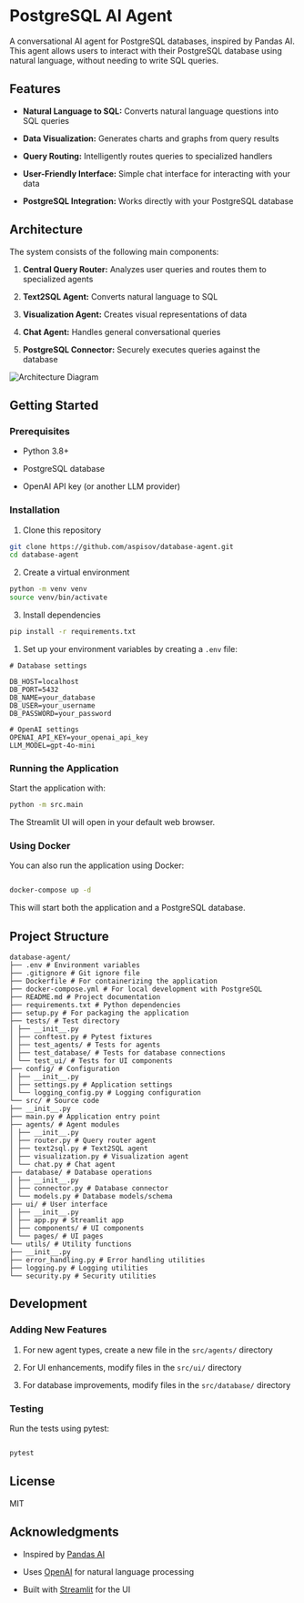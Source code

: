 # PostgreSQL AI Agent

  

A conversational AI agent for PostgreSQL databases, inspired by Pandas AI. This agent allows users to interact with their PostgreSQL database using natural language, without needing to write SQL queries.

  

## Features

  

- **Natural Language to SQL:** Converts natural language questions into SQL queries

- **Data Visualization:** Generates charts and graphs from query results

- **Query Routing:** Intelligently routes queries to specialized handlers

- **User-Friendly Interface:** Simple chat interface for interacting with your data

- **PostgreSQL Integration:** Works directly with your PostgreSQL database

  

## Architecture

  

The system consists of the following main components:

  

1. **Central Query Router:** Analyzes user queries and routes them to specialized agents

2. **Text2SQL Agent:** Converts natural language to SQL

3. **Visualization Agent:** Creates visual representations of data

4. **Chat Agent:** Handles general conversational queries

5. **PostgreSQL Connector:** Securely executes queries against the database

  

![Architecture Diagram](https://mermaid.ink/img/pako:eNplkU1uwjAQha8ymiUgUULCz6ZSL9AFG1ZVZJJJcIjtynaqAuLuu3YCLVXZzXx-782zZw0FVwQ5FEIPi9JrE1xbrWvO6lHwW2hcV5vHBwJD9qVx0xhjQHJQ0YfoxKVwhRpS6Y0pMM-TSJJE-v15nvExZ1QD5_pIHX9mMksmWWaWq1U2y9KzSNlExFGkESG_kzSR-bITnKk1Dc1MQgM9dq3XILUyTkWhrT6LvoU2vkHHxAZ3qixYhUJqD_Kqg-ZLgb5E-_E2Bn9rjmW9VTX_14_4G0D0IQ1HhIYD-pZ1XZj9vW5OxoBBVS0FYcOxJ2y59u7AlL0GKZY4K3zX0xEK2_1SH3E-LZjLWFMXKwqBnRSuIhpMsVWEz9pAJ1r2AWNx-AU9NJ2A?type=png)

  

## Getting Started

  

### Prerequisites

  

- Python 3.8+

- PostgreSQL database

- OpenAI API key (or another LLM provider)

  

### Installation

  

1. Clone this repository
```bash
git clone https://github.com/aspisov/database-agent.git
cd database-agent
```

2. Create a virtual environment

```bash
python -m venv venv
source venv/bin/activate
```

  

3. Install dependencies
```bash
pip install -r requirements.txt
```

  

1. Set up your environment variables by creating a `.env` file:

```
# Database settings

DB_HOST=localhost
DB_PORT=5432
DB_NAME=your_database
DB_USER=your_username
DB_PASSWORD=your_password

# OpenAI settings
OPENAI_API_KEY=your_openai_api_key
LLM_MODEL=gpt-4o-mini
```

  

### Running the Application

  

Start the application with:


```bash
python -m src.main
```

The Streamlit UI will open in your default web browser.

  

### Using Docker

  

You can also run the application using Docker:

  

```bash

docker-compose up -d

```

This will start both the application and a PostgreSQL database.


## Project Structure

```
database-agent/
├── .env # Environment variables
├── .gitignore # Git ignore file
├── Dockerfile # For containerizing the application
├── docker-compose.yml # For local development with PostgreSQL
├── README.md # Project documentation
├── requirements.txt # Python dependencies
├── setup.py # For packaging the application
├── tests/ # Test directory
│ ├── __init__.py
│ ├── conftest.py # Pytest fixtures
│ ├── test_agents/ # Tests for agents
│ ├── test_database/ # Tests for database connections
│ └── test_ui/ # Tests for UI components
├── config/ # Configuration
│ ├── __init__.py
│ ├── settings.py # Application settings
│ └── logging_config.py # Logging configuration
└── src/ # Source code
├── __init__.py
├── main.py # Application entry point
├── agents/ # Agent modules
│ ├── __init__.py
│ ├── router.py # Query router agent
│ ├── text2sql.py # Text2SQL agent
│ ├── visualization.py # Visualization agent
│ └── chat.py # Chat agent
├── database/ # Database operations
│ ├── __init__.py
│ ├── connector.py # Database connector
│ └── models.py # Database models/schema
├── ui/ # User interface
│ ├── __init__.py
│ ├── app.py # Streamlit app
│ ├── components/ # UI components
│ └── pages/ # UI pages
└── utils/ # Utility functions
├── __init__.py
├── error_handling.py # Error handling utilities
├── logging.py # Logging utilities
└── security.py # Security utilities
```

  

## Development

  

### Adding New Features

  

1. For new agent types, create a new file in the `src/agents/` directory

2. For UI enhancements, modify files in the `src/ui/` directory

3. For database improvements, modify files in the `src/database/` directory

  

### Testing

  

Run the tests using pytest:

  

```bash

pytest

```

  

## License

  

MIT

  

## Acknowledgments

  

- Inspired by [Pandas AI](https://github.com/gventuri/pandas-ai)

- Uses [OpenAI](https://openai.com/) for natural language processing

- Built with [Streamlit](https://streamlit.io/) for the UI